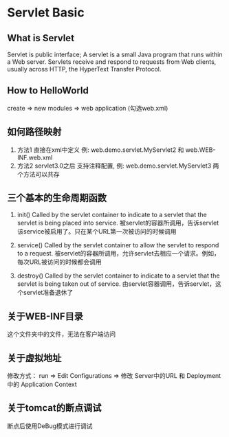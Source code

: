 # Servlet Basic

## What is Servlet
Servlet is public interface; A servlet is a small Java program that runs within a Web server. Servlets receive and respond to requests from Web clients, usually across HTTP, the HyperText Transfer Protocol.

## How to HelloWorld
create => new modules => web application (勾选web.xml)

## 如何路径映射
1. 方法1 直接在xml中定义 例: web.demo.servlet.MyServlet2 和 web.WEB-INF.web.xml
2. 方法2 servlet3.0之后 支持注释配置, 例: web.demo.servlet.MyServlet3
两个方法可以共存

## 三个基本的生命周期函数
1. init()
Called by the servlet container to indicate to a servlet that the servlet is being placed into service.
被servlet的容器所调用，告诉servlet该service被启用了。只在某个URL第一次被访问的时候调用

2. service()
Called by the servlet container to allow the servlet to respond to a request.
被servlet的容器所调用，允许servlet去相应一个请求。例如，每次URL被访问的时候都会调用

3. destroy()
Called by the servlet container to indicate to a servlet that the servlet is being taken out of service.
由servlet容器调用，告诉servlet，这个servlet准备退休了

## 关于WEB-INF目录
这个文件夹中的文件，无法在客户端访问

## 关于虚拟地址
修改方式：
run => Edit Configurations => 修改 Server中的URL 和 Deployment 中的 Application Context

## 关于tomcat的断点调试
断点后使用DeBug模式进行调试